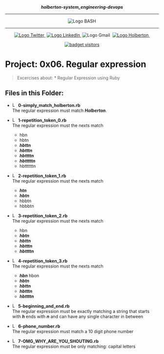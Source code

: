<div align=center>

***holberton-system_engineering-devops***
<hr />
 <img src="https://raw.githubusercontent.com/jepez90/jepez90.github.io/master/img/Readme_media/banner_shell.svg" alt="Logo BASH" style="max-width:80%;">
 <hr />
<a href="https://twitter.com/Jepez90"><img src="https://img.shields.io/twitter/url?label=%40Jepez90&style=social&url=https%3A%2F%2Ftwitter.com%2FJepez90" alt="Logo Twitter">&nbsp;</a>
<a href="https://www.linkedin.com/in/jepez90/"><img src="https://img.shields.io/badge/jepez90-%230077B5.svg?&logo=linkedin&logoColor=white" alt="Logo LinkedIn">&nbsp;</a>
<img src="https://img.shields.io/badge/jepez90-white?style=flat&logo=gmail" alt="Logo Gmail">&nbsp;
<a href="https://twitter.com/HolbertonCOL"><img src="https://img.shields.io/badge/Holberton_School-red" alt="Logo Holberton">&nbsp;</a>

<a href="https://github.com/jepez90"><img src="https://visitor-badge.glitch.me/badge?page_id=jepez90.system_engineering-devops.0x06" alt="badget visitors"></a>
</div>

# Project: 0x06. Regular expression

> Excercises about:
    * Regular Expression using Ruby


## Files in this Folder:

* <img src="https://raw.githubusercontent.com/jepez90/jepez90.github.io/master/img/Readme_media/logo_shell.svg" alt="Logo Shell" height="15"> **0-simply_match_holberton.rb**<br />
The regular expression must match ***Holberton***.

* <img src="https://raw.githubusercontent.com/jepez90/jepez90.github.io/master/img/Readme_media/logo_shell.svg" alt="Logo Shell" height="15"> **1-repetition_token_0.rb**<br />
The regular expression must the nexts match 
    * hbn
    * hbtn
    * ***hbttn***
    * ***hbtttn***
    * ***hbttttn***
    * ***hbtttttn***
    * hbttttttn

* <img src="https://raw.githubusercontent.com/jepez90/jepez90.github.io/master/img/Readme_media/logo_shell.svg" alt="Logo Shell" height="15"> **2-repetition_token_1.rb**<br />
The regular expression must the nexts match 
    * ***htn***
    * ***hbtn***
    * hbbtn
    * hbbbtn

* <img src="https://raw.githubusercontent.com/jepez90/jepez90.github.io/master/img/Readme_media/logo_shell.svg" alt="Logo Shell" height="15"> **3-repetition_token_2.rb**<br />
The regular expression must the nexts match 
    * hbn
    * ***hbtn***
    * ***hbttn***
    * ***hbtttn***
    * ***hbttttn***

* <img src="https://raw.githubusercontent.com/jepez90/jepez90.github.io/master/img/Readme_media/logo_shell.svg" alt="Logo Shell" height="15"> **4-repetition_token_3.rb**<br />
The regular expression must the nexts match
    * ***hbn***
    hbon
    * ***hbtn***
    * ***hbttn***
    * ***hbtttn***
    * ***hbttttn***

* <img src="https://raw.githubusercontent.com/jepez90/jepez90.github.io/master/img/Readme_media/logo_shell.svg" alt="Logo Shell" height="15"> **5-beginning_and_end.rb**<br />
The regular expression must be exactly matching a string that starts with ***h*** ends with ***n*** and can have any single character in between

* <img src="https://raw.githubusercontent.com/jepez90/jepez90.github.io/master/img/Readme_media/logo_shell.svg" alt="Logo Shell" height="15"> **6-phone_number.rb**<br />
The regular expression must match a 10 digit phone number

* <img src="https://raw.githubusercontent.com/jepez90/jepez90.github.io/master/img/Readme_media/logo_shell.svg" alt="Logo Shell" height="15"> **7-OMG_WHY_ARE_YOU_SHOUTING.rb**<br />
The regular expression must be only matching: capital letters
